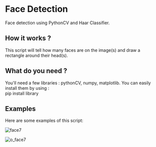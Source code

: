 # Face Detection
Face detection using PythonCV and Haar Classifier.

## How it works ? <br />
This script will tell how many faces are on the image(s) and draw a rectangle around their head(s).

## What do you need ? <br />
You'll need a few libraries : pythonCV, numpy, matplotlib. You can easily install them by using : <br />
    pip install library

## Examples <br />
Here are some examples of this script: <br />

![face7](https://user-images.githubusercontent.com/43049559/57556886-8bc93580-7378-11e9-8273-60e6dfef5152.jpg)

![o_face7](https://user-images.githubusercontent.com/43049559/57556928-a1d6f600-7378-11e9-97bf-5d7e8c0527d9.jpg)



